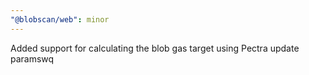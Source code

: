 ```yaml
---
"@blobscan/web": minor
---
```


Added support for calculating the blob gas target using Pectra update paramswq
